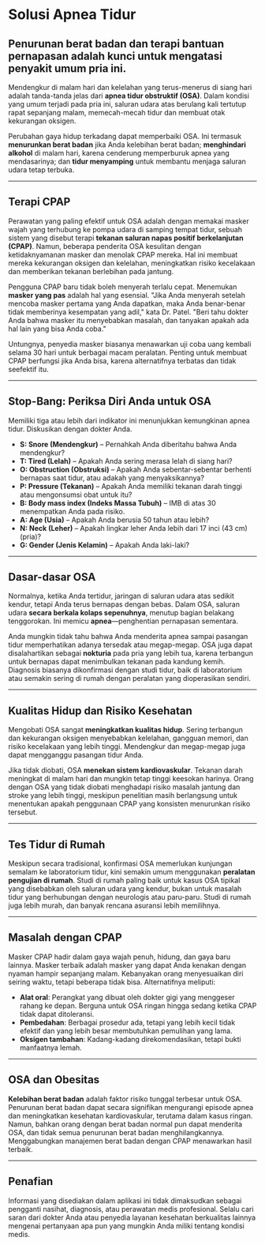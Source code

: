 # Solusi Apnea Tidur

## Penurunan berat badan dan terapi bantuan pernapasan adalah kunci untuk mengatasi penyakit umum pria ini.

Mendengkur di malam hari dan kelelahan yang terus-menerus di siang hari adalah tanda-tanda jelas dari **apnea tidur obstruktif (OSA)**. Dalam kondisi yang umum terjadi pada pria ini, saluran udara atas berulang kali tertutup rapat sepanjang malam, memecah-mecah tidur dan membuat otak kekurangan oksigen.

Perubahan gaya hidup terkadang dapat memperbaiki OSA. Ini termasuk **menurunkan berat badan** jika Anda kelebihan berat badan; **menghindari alkohol** di malam hari, karena cenderung memperburuk apnea yang mendasarinya; dan **tidur menyamping** untuk membantu menjaga saluran udara tetap terbuka.

---

## Terapi CPAP

Perawatan yang paling efektif untuk OSA adalah dengan memakai masker wajah yang terhubung ke pompa udara di samping tempat tidur, sebuah sistem yang disebut terapi **tekanan saluran napas positif berkelanjutan (CPAP)**. Namun, beberapa penderita OSA kesulitan dengan ketidaknyamanan masker dan menolak CPAP mereka. Hal ini membuat mereka kekurangan oksigen dan kelelahan, meningkatkan risiko kecelakaan dan memberikan tekanan berlebihan pada jantung.

Pengguna CPAP baru tidak boleh menyerah terlalu cepat. Menemukan **masker yang pas** adalah hal yang esensial. "Jika Anda menyerah setelah mencoba masker pertama yang Anda dapatkan, maka Anda benar-benar tidak memberinya kesempatan yang adil," kata Dr. Patel. "Beri tahu dokter Anda bahwa masker itu menyebabkan masalah, dan tanyakan apakah ada hal lain yang bisa Anda coba."

Untungnya, penyedia masker biasanya menawarkan uji coba uang kembali selama 30 hari untuk berbagai macam peralatan. Penting untuk membuat CPAP berfungsi jika Anda bisa, karena alternatifnya terbatas dan tidak seefektif itu.

---

## Stop-Bang: Periksa Diri Anda untuk OSA

Memiliki tiga atau lebih dari indikator ini menunjukkan kemungkinan apnea tidur. Diskusikan dengan dokter Anda.

- **S: Snore (Mendengkur)** – Pernahkah Anda diberitahu bahwa Anda mendengkur?
- **T: Tired (Lelah)** – Apakah Anda sering merasa lelah di siang hari?
- **O: Obstruction (Obstruksi)** – Apakah Anda sebentar-sebentar berhenti bernapas saat tidur, atau adakah yang menyaksikannya?
- **P: Pressure (Tekanan)** – Apakah Anda memiliki tekanan darah tinggi atau mengonsumsi obat untuk itu?
- **B: Body mass index (Indeks Massa Tubuh)** – IMB di atas 30 menempatkan Anda pada risiko.
- **A: Age (Usia)** – Apakah Anda berusia 50 tahun atau lebih?
- **N: Neck (Leher)** – Apakah lingkar leher Anda lebih dari 17 inci (43 cm) (pria)?
- **G: Gender (Jenis Kelamin)** – Apakah Anda laki-laki?

---

## Dasar-dasar OSA

Normalnya, ketika Anda tertidur, jaringan di saluran udara atas sedikit kendur, tetapi Anda terus bernapas dengan bebas. Dalam OSA, saluran udara **secara berkala kolaps sepenuhnya**, menutup bagian belakang tenggorokan. Ini memicu **apnea**—penghentian pernapasan sementara.

Anda mungkin tidak tahu bahwa Anda menderita apnea sampai pasangan tidur memperhatikan adanya tersedak atau megap-megap. OSA juga dapat disalahartikan sebagai **nokturia** pada pria yang lebih tua, karena terbangun untuk bernapas dapat menimbulkan tekanan pada kandung kemih. Diagnosis biasanya dikonfirmasi dengan studi tidur, baik di laboratorium atau semakin sering di rumah dengan peralatan yang dioperasikan sendiri.

---

## Kualitas Hidup dan Risiko Kesehatan

Mengobati OSA sangat **meningkatkan kualitas hidup**. Sering terbangun dan kekurangan oksigen menyebabkan kelelahan, gangguan memori, dan risiko kecelakaan yang lebih tinggi. Mendengkur dan megap-megap juga dapat mengganggu pasangan tidur Anda.

Jika tidak diobati, OSA **menekan sistem kardiovaskular**. Tekanan darah meningkat di malam hari dan mungkin tetap tinggi keesokan harinya. Orang dengan OSA yang tidak diobati menghadapi risiko masalah jantung dan stroke yang lebih tinggi, meskipun penelitian masih berlangsung untuk menentukan apakah penggunaan CPAP yang konsisten menurunkan risiko tersebut.

---

## Tes Tidur di Rumah

Meskipun secara tradisional, konfirmasi OSA memerlukan kunjungan semalam ke laboratorium tidur, kini semakin umum menggunakan **peralatan pengujian di rumah**. Studi di rumah paling baik untuk kasus OSA tipikal yang disebabkan oleh saluran udara yang kendur, bukan untuk masalah tidur yang berhubungan dengan neurologis atau paru-paru. Studi di rumah juga lebih murah, dan banyak rencana asuransi lebih memilihnya.

---

## Masalah dengan CPAP

Masker CPAP hadir dalam gaya wajah penuh, hidung, dan gaya baru lainnya. Masker terbaik adalah masker yang dapat Anda kenakan dengan nyaman hampir sepanjang malam. Kebanyakan orang menyesuaikan diri seiring waktu, tetapi beberapa tidak bisa. Alternatifnya meliputi:

- **Alat oral**: Perangkat yang dibuat oleh dokter gigi yang menggeser rahang ke depan. Berguna untuk OSA ringan hingga sedang ketika CPAP tidak dapat ditoleransi.
- **Pembedahan**: Berbagai prosedur ada, tetapi yang lebih kecil tidak efektif dan yang lebih besar membutuhkan pemulihan yang lama.
- **Oksigen tambahan**: Kadang-kadang direkomendasikan, tetapi bukti manfaatnya lemah.

---

## OSA dan Obesitas

**Kelebihan berat badan** adalah faktor risiko tunggal terbesar untuk OSA. Penurunan berat badan dapat secara signifikan mengurangi episode apnea dan meningkatkan kesehatan kardiovaskular, terutama dalam kasus ringan. Namun, bahkan orang dengan berat badan normal pun dapat menderita OSA, dan tidak semua penurunan berat badan menghilangkannya. Menggabungkan manajemen berat badan dengan CPAP menawarkan hasil terbaik.

---

## Penafian
Informasi yang disediakan dalam aplikasi ini tidak dimaksudkan sebagai pengganti nasihat, diagnosis, atau perawatan medis profesional. Selalu cari saran dari dokter Anda atau penyedia layanan kesehatan berkualitas lainnya mengenai pertanyaan apa pun yang mungkin Anda miliki tentang kondisi medis.
